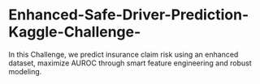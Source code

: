 # Enhanced-Safe-Driver-Prediction-Kaggle-Challenge-
In this Challenge, we predict insurance claim risk using an enhanced dataset, maximize AUROC through smart feature engineering and robust modeling.
